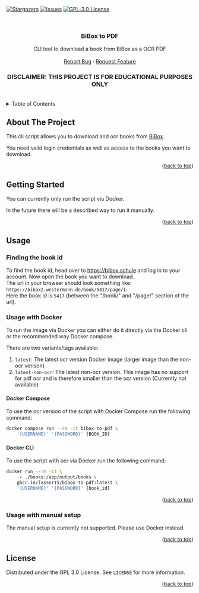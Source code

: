 <a name="readme-top"></a>

[![Stargazers][stars-shield]][stars-url]
[![Issues][issues-shield]][issues-url]
[![GPL-3.0 License][license-shield]][license-url]



<!-- PROJECT LOGO -->
<br />
<div align="center">
  <h3 align="center">BiBox to PDF</h3>

  <p align="center">
    CLI tool to download a book from BiBox as a OCR PDF
    <br />
    <br />
    <a href="https://github.com/LasseR15/bibox-to-pdf/issues">Report Bug</a>
    ·
    <a href="https://github.com/LasseR15/bibox-to-pdf/issues">Request Feature</a>
  </p>
</div>


<!-- DISCLAIMER -->
<div align="center">
  <h3>DISCLAIMER: THIS PROJECT IS FOR EDUCATIONAL PURPOSES ONLY</h3>
</div>
<br />

<!-- TABLE OF CONTENTS -->
<details>
  <summary>Table of Contents</summary>
  <ol>
    <li>
      <a href="#about-the-project">About The Project</a>
    </li>
    <li>
      <a href="#getting-started">Getting Started</a>
      <ul>
        <li><a href="#prerequisites-for-manual-setup">Prerequisites for manual setup</a></li>
      </ul>
    </li>
    <li>
      <a href="#usage">Usage</a>
      <ul>
        <li><a href="#usage-with-Docker">Usage with Docker</a></li>
        <li><a href="#usage-with-manual-setup">Usage with manual setup</a></li>
      </ul>
    </li>
    <li><a href="#license">License</a></li>
  </ol>
</details>



<!-- ABOUT THE PROJECT -->
## About The Project
This cli script allows you to download and ocr books from [BiBox](https://www.bibox.schule/).

You need valid login credentials as well as access to the books you want to download.


<p align="right">(<a href="#readme-top">back to top</a>)</p>



<!-- GETTING STARTED -->
## Getting Started
You can currently only run the script via Docker.

In the future there will be a described way to run it manually.

<p align="right">(<a href="#readme-top">back to top</a>)</p>

<!-- USAGE EXAMPLES -->
## Usage


### Finding the book id
To find the book id, head over to https://bibox.schule and log in to your account. Now open the book you want to download. <br>
The url in your browser should look something like: `https://bibox2.westermann.de/book/5417/page/1`. <br>
Here the book id is `5417` (between the "/book/" and "/page/" section of the url).

### Usage with Docker
To run the image via Docker you can either do it directly via the Docker cli or the recommended way Docker compose.

There are two variants/tags available:
1. `latest`: The latest ocr version Docker image (larger image than the non-ocr verison)
2. `latest-non-ocr`: The latest non-ocr version. This image has no support for pdf ocr and is therefore smaller than the ocr version (Currently not available)

#### Docker Compose
To use the ocr version of the script with Docker Compose run the following command:
```bash
docker compose run --rm -it bibox-to-pdf \
    '{USERNAME}' '{PASSWORD}' {BOOK_ID}
```
<!-- CURRENTLY NOT AVAILABLE
If you want to run the non-ocr version run the following command.

You can also simply add `--no-ocr` before the username in the above command.
```bash
docker compose -f ./docker-compose.non-ocr.yml --rm -it run bibox-to-cli \
    '{USERNAME}' '{PASSWORD}' {BOOK_ID}
```
-->
#### Docker CLI
To use the script with ocr via Docker run the following command:
```bash
docker run --rm -it \
    -v ./books:/app/output/books \
    ghcr.io/lasser15/bibox-to-pdf:latest \
    '{USERNAME}' '{PASSWORD}' {book_id}
```
<!-- CURRENTLY NOT AVAILABLE
To use it without ocr, run the following command.

You can also simply add `--no-ocr` before the username in the above command.
```bash
docker run --rm -it \
    -v ./books:/app/output/books \
    ghcr.io/lasser15/bibox-to-pdf:latest-non-ocr \
    '{USERNAME}' '{PASSWORD}' {book_id}
```
-->

<p align="right">(<a href="#readme-top">back to top</a>)</p>


### Usage with manual setup
The manual setup is currently not supported. Please use Docker instead.


<p align="right">(<a href="#readme-top">back to top</a>)</p>




<!-- LICENSE -->
## License
Distributed under the GPL 3.0 License. See `LICENSE` for more information.

<p align="right">(<a href="#readme-top">back to top</a>)</p>




<!-- MARKDOWN LINKS & IMAGES -->
<!-- https://www.markdownguide.org/basic-syntax/#reference-style-links -->
[stars-shield]: https://img.shields.io/github/stars/LasseR15/bibox-to-pdf.svg?style=for-the-badge
[stars-url]: https://github.com/LasseR15/bibox-to-pdf/stargazers
[issues-shield]: https://img.shields.io/github/issues/LasseR15/bibox-to-pdf.svg?style=for-the-badge
[issues-url]: https://github.com/LasseR15/bibox-to-pdf/issues
[license-shield]: https://img.shields.io/github/license/LasseR15/bibox-to-pdf.svg?style=for-the-badge
[license-url]: https://github.com/LasseR15/bibox-to-pdf/blob/release/LICENSE
